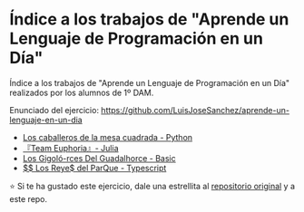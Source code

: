 # Índice a los trabajos de "Aprende un Lenguaje de Programación en un Día"

Índice a los trabajos de "Aprende un Lenguaje de Programación en un Día" realizados por los alumnos de 1º DAM.

Enunciado del ejercicio: <https://github.com/LuisJoseSanchez/aprende-un-lenguaje-en-un-dia>

* [Los caballeros de la mesa cuadrada - Python](https://github.com/BeTheVal/aprende-un-lenguaje-en-un-dia)
* [『Team Euphoria』- Julia](https://github.com/PabloLuisMolinaBlanes/aprende-un-lenguaje-en-un-dia)
* [Los Gigoló-rces Del Guadalhorce - Basic](https://github.com/VictorGallardo/aprende-un-lenguaje-en-un-dia)
* [$$ Los Reye$ del ParQue - Typescript](https://github.com/ismaelpacheco13/aprende-un-lenguaje-en-un-dia)

:star: Si te ha gustado este ejercicio, dale una estrellita al [repositorio original](https://github.com/LuisJoseSanchez/aprende-un-lenguaje-en-un-dia) y a este repo.
